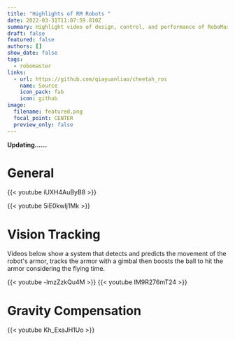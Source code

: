 ```yaml
---
title: "Highlights of RM Robots "
date: 2022-03-31T11:07:59.810Z
summary: Highlight video of design, control, and performance of RoboMaster robots
draft: false
featured: false
authors: []
show_date: false
tags:
  - robomaster
links:
  - url: https://github.com/qiayuanliao/cheetah_ros
    name: Source
    icon_pack: fab
    icon: github
image:
  filename: featured.png
  focal_point: CENTER
  preview_only: false
---
```

**Updating......**

# General
{{< youtube iUXH4AuByB8 >}}

{{< youtube 5iE0kwIj1Mk >}}

# Vision Tracking
Videos below show a system that detects and predicts the movement of the robot's armor, tracks the armor with a gimbal then boosts the ball to hit the armor considering the flying time.

{{< youtube -lmzZzkQu4M >}}
{{< youtube IM9R276mT24 >}}

# Gravity Compensation

{{< youtube Kh_ExaJH1Uo >}}
